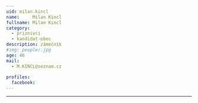 ```yaml
---
uid: milan.kincl
name:     Milan	Kincl
fullname: Milan	Kincl
category:
  - priznivci
  - kandidat-obec
description: zámečník
#img: people/.jpg
age: 46
mail:
  - M.KINCL@seznam.cz
 
profiles:
  facebook: 
---
```




---